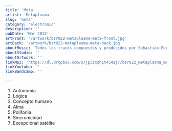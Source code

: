 ```yaml
---
title: 'Meta'
artist: 'Metaplasma'
slug: 'meta'
category: 'electronic'
description: ''
pubDate: 'Mar 2013'
artFront: '/artwork/bsr022-metaplasma-meta-front.jpg'
artBack: '/artwork/bsr022-metaplasma-meta-back.jpg'
aboutMusic: 'Todos los tracks compuestos y producidos por Sebastián Perotti a.k.a. Metaplasma durante marzo de 2013.'
aboutStudio: ''
aboutArtwork: ''
linkMp3: 'https://dl.dropbox.com/s/jp3zcqh1t454zj7/bsr022_metaplasma_meta.zip'
linkYoutube: ''
linkBandcamp: ''

---
```


1. Autonomía
2. Lógica
3. Concepto humano
4. Alma
5. Polifonía
6. Sincronicidad
7. Excepcional satélite
